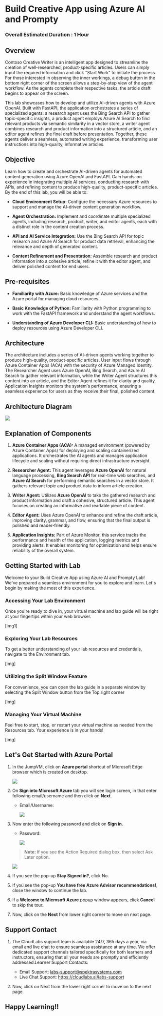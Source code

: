 # Build Creative App using Azure AI and Prompty

### Overall Estimated Duration : 1 Hour

## Overview

Contoso Creative Writer is an intelligent app designed to streamline the creation of well-researched, product-specific articles. Users can simply input the required information and click "Start Work" to initiate the process. For those interested in observing the inner workings, a debug button in the bottom right corner of the screen allows a step-by-step view of the agent workflow. As the agents complete their respective tasks, the article draft begins to appear on the screen.

This lab showcases how to develop and utilize AI-driven agents with Azure OpenAI. Built with FastAPI, the application orchestrates a series of specialized agents: a research agent uses the Bing Search API to gather topic-specific insights, a product agent employs Azure AI Search to find relevant products via semantic similarity in a vector store, a writer agent combines research and product information into a structured article, and an editor agent refines the final draft before presentation. Together, these agents deliver a seamless, automated writing experience, transforming user instructions into high-quality, informative articles.

## Objective

Learn how to create and orchestrate AI-driven agents for automated content generation using Azure OpenAI and FastAPI. Gain hands-on experience in integrating multiple AI services, conducting research with APIs, and refining content to produce high-quality, product-specific articles. By the end of this lab, you will be able to:

- **Cloud Environment Setup:** Configure the necessary Azure resources to support and manage the AI-driven content generation workflow.

- **Agent Orchestration:** Implement and coordinate multiple specialized agents, including research, product, writer, and editor agents, each with a distinct role in the content creation process.

- **API and AI Service Integration:** Use the Bing Search API for topic research and Azure AI Search for product data retrieval, enhancing the relevance and depth of generated content.

- **Content Refinement and Presentation:** Assemble research and product information into a cohesive article, refine it with the editor agent, and deliver polished content for end users.

## Pre-requisites

- **Familiarity with Azure:** Basic knowledge of Azure services and the Azure portal for managing cloud resources.

- **Basic Knowledge of Python:** Familiarity with Python programming to work with the FastAPI framework and understand the agent workflows.

- **Understanding of Azure Developer CLI:** Basic understanding of how to deploy resources using Azure Developer CLI.

## Architecture

The architecture includes a series of AI-driven agents working together to produce high-quality, product-specific articles. User input flows through Azure Container Apps (ACA) with the security of Azure Managed Identity. The Researcher Agent uses Azure OpenAI, Bing Search, and Azure AI Search to gather relevant information, while the Writer Agent structures this content into an article, and the Editor Agent refines it for clarity and quality. Application Insights monitors the system's performance, ensuring a seamless experience for users as they receive their final, polished content.

## Architecture Diagram

![](../media/Creative_writing_aca.png)

## Explanation of Components

1. **Azure Container Apps (ACA):** A managed environment (powered by Azure Container Apps) for deploying and scaling containerized applications. It orchestrates the AI agents and manages application lifecycle and scaling without requiring direct infrastructure oversight.

2. **Researcher Agent:** This agent leverages **Azure OpenAI** for natural language processing, **Bing Search API** for real-time web searches, and **Azure AI Search** for performing semantic searches in a vector store. It gathers relevant topic and product data to inform article creation.

3. **Writer Agent:** Utilizes **Azure OpenAI** to take the gathered research and product information and draft a cohesive, structured article. This agent focuses on creating an informative and readable piece of content.

4. **Editor Agent:** Uses Azure OpenAI to enhance and refine the draft article, improving clarity, grammar, and flow, ensuring that the final output is polished and reader-friendly.

5. **Application Insights:** Part of Azure Monitor, this service tracks the performance and health of the application, logging metrics and providing alerts. It enables monitoring for optimization and helps ensure reliability of the overall system.

## Getting Started with Lab

Welcome to your Build Creative App using Azure AI and Prompty Lab! We've prepared a seamless environment for you to explore and learn. Let's begin by making the most of this experience.

### Accessing Your Lab Environment

Once you're ready to dive in, your virtual machine and lab guide will be right at your fingertips within your web browser.

[img1]

### Exploring Your Lab Resources

To get a better understanding of your lab resources and credentials, navigate to the Environment tab.

[img]

### Utilizing the Split Window Feature

For convenience, you can open the lab guide in a separate window by selecting the Split Window button from the Top right corner

[img]

### Managing Your Virtual Machine

Feel free to start, stop, or restart your virtual machine as needed from the Resources tab. Your experience is in your hands!

[img]

## Let's Get Started with Azure Portal

1. In the JumpVM, click on **Azure portal** shortcut of Microsoft Edge browser which is created on desktop.

   ![](../media/gs-05.png)

2. On **Sign into Microsoft Azure** tab you will see login screen, in that enter following email/username and then click on **Next**.

   - Email/Username: <inject key="AzureAdUserEmail"></inject>
     
     ![](../media/gs-06.png)

3. Now enter the following password and click on **Sign in**.

   - Password: <inject key="AzureAdUserPassword"></inject>

     ![](../media/gs-07.png)

   >**Note:** If you see the Action Required dialog box, then select Ask Later option.

   ![](../media/gs-08.png)

4. If you see the pop-up **Stay Signed in?**, click No.

5. If you see the pop-up **You have free Azure Advisor recommendations!**, close the window to continue the lab.

6. If a **Welcome to Microsoft Azure** popup window appears, click **Cancel** to skip the tour.

7. Now, click on the **Next** from lower right corner to move on next page.

## Support Contact

1. The CloudLabs support team is available 24/7, 365 days a year, via email and live chat to ensure seamless assistance at any time. We offer dedicated support channels tailored specifically for both learners and instructors, ensuring that all your needs are promptly and efficiently addressed.Learner Support Contacts:

   - Email Support: labs-support@spektrasystems.com
   - Live Chat Support: https://cloudlabs.ai/labs-support

2. Now, click on Next from the lower right corner to move on to the next page.

## Happy Learning!!


